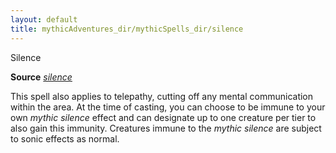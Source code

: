 ```yaml
---
layout: default
title: mythicAdventures_dir/mythicSpells_dir/silence
---
```

Silence

**Source** [_silence_](../spells_dir/silence#_silence)

This spell also applies to telepathy, cutting off any mental communication within the area. At the time of casting, you can choose to be immune to your own _mythic silence_ effect and can designate up to one creature per tier to also gain this immunity. Creatures immune to the _mythic silence_ are subject to sonic effects as normal.

